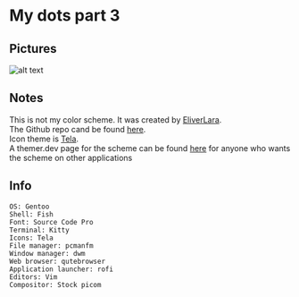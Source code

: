 # My dots part 3

## Pictures
![alt text](https://github.com/CaydendW/dots3/blob/master/Pictures/fullrice.png?raw=true)

## Notes
This is not my color scheme. It was created by [EliverLara](https://github.com/EliverLara/).  
The Github repo cand be found [here](https://github.com/EliverLara/Sweet).  
Icon theme is [Tela](https://github.com/vinceliuice/Tela-icon-theme).  
A themer.dev page for the scheme can be found [here](https://themer.dev/?colors.dark.shade0=%23161925&colors.dark.shade7=%23dcdfe4&colors.dark.accent0=%23ED254E&colors.dark.accent1=%23ED254E&colors.dark.accent2=%23F9DC5C&colors.dark.accent3=%2371F79F&colors.dark.accent4=%237CB7FF&colors.dark.accent5=%2300c1e4&colors.dark.accent6=%23ED254E&colors.dark.accent7=%237c4ded&calculateIntermediaryShades.dark=true) for anyone who wants the scheme on other applications

## Info
```
OS: Gentoo
Shell: Fish
Font: Source Code Pro
Terminal: Kitty
Icons: Tela
File manager: pcmanfm
Window manager: dwm
Web browser: qutebrowser
Application launcher: rofi
Editors: Vim
Compositor: Stock picom
```
